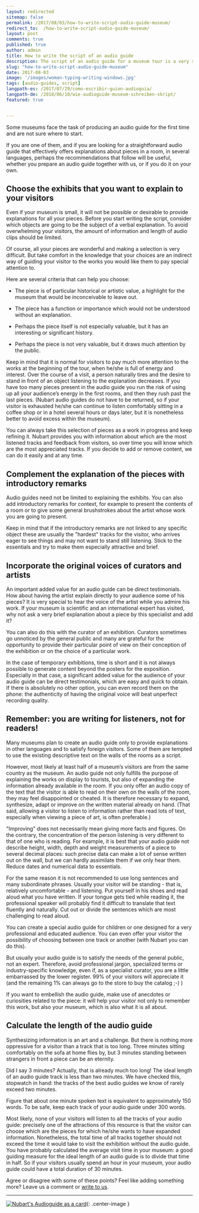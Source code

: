 ```yaml
---
layout: redirected
sitemap: false
permalink: /2017/08/03/how-to-write-script-audio-guide-museum/
redirect_to:  /how-to-write-script-audio-guide-museum/
layout: post 
comments: true 
published: true
author: admin
title: How to write the script of an audio guide
description: The script of an audio guide for a museum tour is a very special kind of texts and has its own rules. Here we provide some helpful tricks.
slug: "how-to-write-script-audio-guide-museum"
date: 2017-08-03 
image: '/images/woman-typing-writing-windows.jpg' 
tags: [audio-guides, script]
langpath-es: /2017/07/29/como-escribir-guion-audioguia/ 
langpath-de: /2018/06/10/wie-audioguide-museum-schreiben-skript/
featured: true


---
```


Some museums face the task of producing an audio guide for the first time and are not sure where to start.

If you are one of them, and if you are looking for a straightforward audio guide that effectively offers explanations about pieces in a room, in several languages, perhaps the recommendations that follow will be useful, whether you prepare an audio guide together with us, or if you do it on your own.

## Choose the exhibits that you want to explain to your visitors

Even if your museum is small, it will not be possible or desirable to provide explanations for all your pieces. Before you start writing the script, consider which objects are going to be the subject of a verbal explanation. To avoid overwhelming your visitors, the amount of information and length of audio clips should be limited.

Of course, all your pieces are wonderful and making a selection is very difficult. But take comfort in the knowledge that your choices are an indirect way of guiding your visitor to the works you would like them to pay special attention to.

Here are several criteria that can help you choose:

* The piece is of particular historical or artistic value, a highlight for the museum that would be inconceivable to leave out.

* The piece has a function or importance which would not be understood without an explanation.

* Perhaps the piece itself is not especially valuable, but it has an interesting or significant history.

* Perhaps the piece is not very valuable, but it draws much attention by the public.

Keep in mind that it is normal for visitors to pay much more attention to the works at the beginning of the tour, when he/she is full of energy and
interest. Over the course of a visit, a person naturally tires and the desire to stand in front of an object listening to the explanation decreases.
If you have too many pieces present in the audio guide you run the risk of using up all your audience’s energy in the first rooms, and then they rush
past the last pieces. (Nubart audio guides do not have to be returned, so if your visitor is exhausted he/she can continue to listen comfortably
sitting in a coffee shop or in a hotel several hours or days later, but it is nonetheless better to avoid excess within the museum).

You can always take this selection of pieces as a work in progress and keep refining it. Nubart provides you with information about which are the most
listened tracks and feedback from visitors, so over time you will know which are the most appreciated tracks. If you decide to add or remove content,
we can do it easily and at any time.

## Complement the explanation of the pieces with introductory remarks

Audio guides need not be limited to explaining the exhibits. You can also add introductory remarks for context, for example to present the contents of
a room or to give some general brushstrokes about the artist whose work you are going to present.

Keep in mind that if the introductory remarks are not linked to any specific object these are usually the "hardest" tracks for the visitor, who
arrives eager to see things and may not want to stand still listening. Stick to the essentials and try to make them especially attractive and brief.

## Incorporate the original voices of curators and artists

An important added value for an audio guide can be direct testimonials. How about having the artist explain directly to your audience some of his
pieces? It is very special to hear the voice of the artist while you admire his work. If your museum is scientific and an international expert has
visited, why not ask a very brief explanation about a piece by this specialist and add it?

You can also do this with the curator of an exhibition. Curators sometimes go unnoticed by the general public and many are grateful for the
opportunity to provide their particular point of view on their conception of the exhibition or on the choice of a particular work.

In the case of temporary exhibitions, time is short and it is not always possible to generate content beyond the posters for the exposition.
Especially in that case, a significant added value for the audience of your audio guide can be direct testimonials, which are easy and quick to
obtain. If there is absolutely no other option, you can even record them on the phone: the authenticity of having the original voice will beat
unperfect recording quality.

## Remember: you are writing for listeners, not for readers!

Many museums plan to create an audio guide only to provide explanations in other languages and to satisfy foreign visitors. Some of them are tempted
to use the existing descriptive text on the walls of the rooms as a script.

However, most likely at least half of a museum’s visitors are from the same country as the museum. An audio guide not only fulfills the purpose of
explaining the works on display to tourists, but also of expanding the information already available in the room. If you only offer an audio copy of
the text that the visitor is able to read on their own on the walls of the room, they may feel disappointed or cheated. It is therefore necessary to
expand, synthesize, adapt or improve on the written material already on hand. (That said, allowing a visitor to listen to information rather than read
lots of text, especially when viewing a piece of art, is often preferable.)

"Improving" does not necessarily mean giving more facts and figures. On the contrary, the concentration of the person listening is very different to
that of one who is reading. For example, it is best that your audio guide not describe height, width, depth and weight measurements of a piece to
several decimal places: such precise data can make a lot of sense written out on the wall, but we can hardly assimilate them if we only hear them.
Reduce dates and numerical data to essentials.

For the same reason it is not recommended to use long sentences and many subordinate phrases. Usually your visitor will be standing - that is,
relatively uncomfortable - and listening. Put yourself in his shoes and read aloud what you have written. If your tongue gets tied while reading it,
the professional speaker will probably find it difficult to translate that text fluently and naturally. Cut out or divide the sentences which are most
challenging to read aloud.

You can create a special audio guide for children or one designed for a very professional and educated audience. You can even offer your visitor the
possibility of choosing between one track or another (with Nubart you can do this).

But usually your audio guide is to satisfy the needs of the general public, not an expert. Therefore, avoid professional jargon, specialized terms or
industry-specific knowledge, even if, as a specialist curator, you are a little embarrassed by the lower register. 99% of your visitors will
appreciate it (and the remaining 1% can always go to the store to buy the catalog ;-) )

If you want to embellish the audio guide, make use of anecdotes or curiosities related to the piece: it will help your visitor not only to remember
this work, but also your museum, which is also what it is all about.

## Calculate the length of the audio guide

Synthesizing information is an art and a challenge. But there is nothing more oppressive for a visitor than a track that is too long. Three minutes
sitting comfortably on the sofa at home flies by, but 3 minutes standing between strangers in front a piece can be an eternity.

Did I say 3 minutes? Actually, that is already much too long! The ideal length of an audio guide track is less than two minutes. We have checked this,
stopwatch in hand: the tracks of the best audio guides we know of rarely exceed two minutes.

Figure that about one minute spoken text is equivalent to approximately 150 words. To be safe, keep each track of your audio guide under 300 words.

Most likely, none of your visitors will listen to all the tracks of your audio guide: precisely one of the attractions of this resource is that the
visitor can choose which are the pieces for which he/she wants to have expanded information. Nonetheless, the total time of all tracks together should
not exceed the time it would take to visit the exhibition without the audio guide. You have probably calculated the average visit time in your museum:
a good guiding measure for the ideal length of an audio guide is to divide that time in half. So if your visitors usually spend an hour in your
museum, your audio guide could have a total duration of 30 minutes.

Agree or disagree with some of these points? Feel like adding something more? Leave us a comment or <a href="mailto:info@nubart.eu">write to us</a>.

***

[![Nubart's Audioguide as a card]({{site.baseurl}}/images/banner-blog-en.png)](../../../../../){: .center-image }
